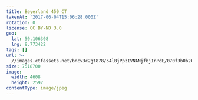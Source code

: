 ```yaml
---
title: Beyerland 450 CT
takenAt: '2017-06-04T15:06:28.000Z'
rotation: 0
license: CC BY-ND 3.0
geo:
  lat: 50.106308
  lng: 8.773422
tags: []
url: >-
  //images.ctfassets.net/bncv3c2gt878/54lBjPpzIVNANjfbjInPdE/070f3b0b207307a6caf157dbb4714979/beyerland-450-ct_35094759795_o
size: 7518700
image:
  width: 4608
  height: 2592
contentType: image/jpeg
---
```


